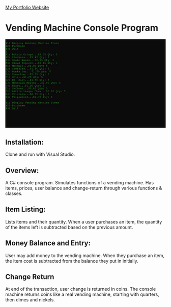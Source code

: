 <a href="http://www.robertmisener.com"> My Portfolio Website </a>

# Vending Machine Console Program

<p align="center"> <img src="https://github.com/RobMisener/Vending-Machine/raw/master/ReadMeImages/vendRAM1.gif" /> </p>

## Installation:
Clone and run with Visual Studio.

## Overview: 
A C# console program. Simulates functions of a vending machine. Has items, prices, user balance and change-return through various functions & classes. 

## Item Listing:
Lists items and their quantity. When a user purchases an item, the quantity of the items left is subtracted based on the previous amount.

## Money Balance and Entry:
User may add money to the vending machine. When they purchase an item, the item cost is subtracted from the balance they put in initially.

## Change Return
At end of the transaction, user change is returned in coins. The console machine returns coins like a real vending machine, starting with quarters, then dimes and nickels.
